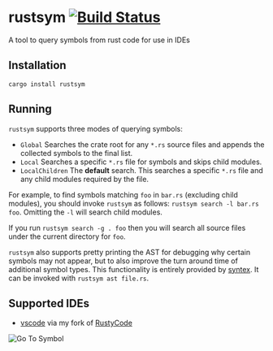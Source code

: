 # rustsym [![Build Status](https://travis-ci.org/trixnz/rustsym.svg)](https://travis-ci.org/trixnz/rustsym)

A tool to query symbols from rust code for use in IDEs

## Installation
```
cargo install rustsym
```

## Running
`rustsym` supports three modes of querying symbols:
* `Global` Searches the crate root for any `*.rs` source files and appends the collected symbols to the final list.
* `Local` Searches a specific `*.rs` file for symbols and skips child modules.
* `LocalChildren` The **default** search. This searches a specific `*.rs` file and any child modules required by the file.

For example, to find symbols matching `foo` in `bar.rs` (excluding child modules), you should invoke `rustsym` as follows: `rustsym search -l bar.rs foo`. Omitting the `-l` will search child modules.

If you run `rustsym search -g . foo` then you will search all source files under the current directory for `foo`.

`rustsym` also supports pretty printing the AST for debugging why certain symbols may not appear, but to also improve the turn around time of additional symbol types. This functionality is entirely provided by [syntex](https://github.com/serde-rs/syntex). It can be invoked with `rustsym ast file.rs`.

## Supported IDEs
* [vscode](https://github.com/Microsoft/vscode) via my fork of [RustyCode](https://github.com/trixnz/RustyCode)

![Go To Symbol](https://cloud.githubusercontent.com/assets/2995953/17079680/1113b7dc-5118-11e6-82a5-792d063a33b9.png)
